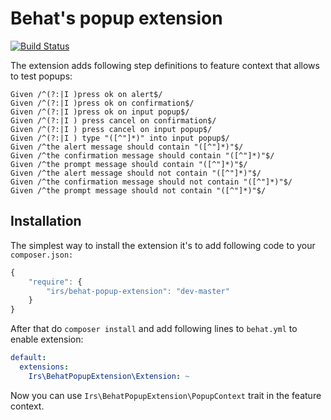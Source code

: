 Behat's popup extension
=======================

[![Build Status](https://travis-ci.org/irs/behat-popup-extension.png?branch=master)](https://travis-ci.org/irs/behat-popup-extension)

The extension adds following step definitions to feature context that allows to test popups: 

```
Given /^(?:|I )press ok on alert$/
Given /^(?:|I )press ok on confirmation$/
Given /^(?:|I )press ok on input popup$/
Given /^(?:|I ) press cancel on confirmation$/
Given /^(?:|I ) press cancel on input popup$/
Given /^(?:|I ) type "([^"]*)" into input popup$/
Given /^the alert message should contain "([^"]*)"$/
Given /^the confirmation message should contain "([^"]*)"$/
Given /^the prompt message should contain "([^"]*)"$/
Given /^the alert message should not contain "([^"]*)"$/
Given /^the confirmation message should not contain "([^"]*)"$/
Given /^the prompt message should not contain "([^"]*)"$/
```

Installation
------------

The simplest way to install the extension it's to add following code to your `composer.json:`

```javascript
{
    "require": {
        "irs/behat-popup-extension": "dev-master"
    }
}

```

After that do `composer install` and add following lines to `behat.yml` to enable extension:

```yaml
default:
  extensions:
    Irs\BehatPopupExtension\Extension: ~
```

Now you can use `Irs\BehatPopupExtension\PopupContext` trait in the feature context.
